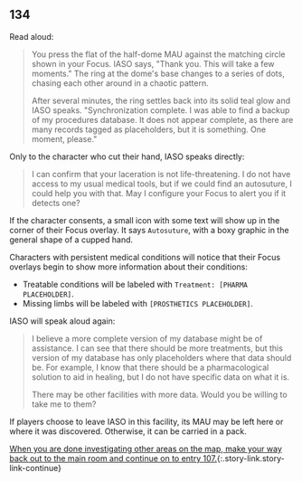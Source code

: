 ## 134

Read aloud:

> You press the flat of the half-dome MAU against the matching circle shown in your Focus.
> IASO says, "Thank you.  This will take a few moments."
> The ring at the dome's base changes to a series of dots, chasing each other around in a chaotic pattern.
>
> After several minutes, the ring settles back into its solid teal glow and IASO speaks.
> "Synchronization complete.
> I was able to find a backup of my procedures database.
> It does not appear complete, as there are many records tagged as placeholders, but it is something.
> One moment, please."

Only to the character who cut their hand, IASO speaks directly:

> I can confirm that your laceration is not life-threatening.
> I do not have access to my usual medical tools, but if we could find an autosuture, I could help you with that.
> May I configure your Focus to alert you if it detects one?

If the character consents, a small icon with some text will show up in the corner of their Focus overlay.
It says `Autosuture`, with a boxy graphic in the general shape of a cupped hand.

Characters with persistent medical conditions will notice that their Focus overlays begin to show more information about their conditions:

* Treatable conditions will be labeled with `Treatment: [PHARMA PLACEHOLDER]`.
* Missing limbs will be labeled with `[PROSTHETICS PLACEHOLDER]`.

IASO will speak aloud again:

> I believe a more complete version of my database might be of assistance.
> I can see that there should be more treatments, but this version of my database has only placeholders where that data should be.
> For example, I know that there should be a pharmacological solution to aid in healing, but I do not have specific data on what it is.
>
> There may be other facilities with more data.
> Would you be willing to take me to them?

If players choose to leave IASO in this facility, its MAU may be left here or where it was discovered.
Otherwise, it can be carried in a pack.

[When you are done investigating other areas on the map, make your way back out to the main room and continue on to entry 107.](107-lab.md){:.story-link.story-link-continue}
